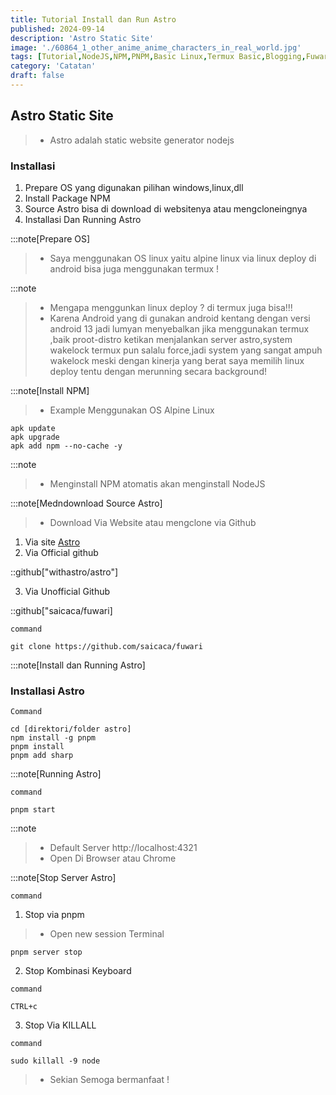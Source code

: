 ```yaml
---
title: Tutorial Install dan Run Astro
published: 2024-09-14
description: 'Astro Static Site'
image: './60864_1_other_anime_anime_characters_in_real_world.jpg'
tags: [Tutorial,NodeJS,NPM,PNPM,Basic Linux,Termux Basic,Blogging,Fuwari]
category: 'Catatan'
draft: false 
---
```

## Astro Static Site

> - Astro adalah static website generator nodejs

### Installasi

1. Prepare OS yang digunakan pilihan windows,linux,dll
2. Install Package NPM
3. Source Astro bisa di download di websitenya atau mengcloneingnya
4. Installasi Dan Running Astro

:::note[Prepare OS]

> - Saya menggunakan OS linux yaitu alpine linux via linux deploy di android bisa juga menggunakan termux !

:::note

> - Mengapa menggunkan linux deploy ? di termux juga bisa!!!
> - Karena Android yang di gunakan android kentang dengan versi android 13 jadi lumyan menyebalkan jika menggunakan termux ,baik proot-distro ketikan menjalankan server astro,system wakelock termux  pun salalu force,jadi system yang sangat ampuh wakelock meski dengan kinerja yang berat saya memilih linux deploy tentu dengan merunning secara background!

:::note[Install NPM]

> - Example Menggunakan OS Alpine Linux

```
apk update 
apk upgrade
apk add npm --no-cache -y
```

:::note

> - Menginstall NPM atomatis akan menginstall NodeJS

:::note[Medndownload Source Astro]

> - Download Via Website atau mengclone via Github

1. Via site [Astro](https://astro.build/)
2. Via Official github 

::github["withastro/astro"]

3. Via Unofficial Github

::github["saicaca/fuwari]

`command`

```
git clone https://github.com/saicaca/fuwari
```

:::note[Install dan Running Astro]

### Installasi Astro

`Command`

```
cd [direktori/folder astro]
npm install -g pnpm
pnpm install
pnpm add sharp
```
:::note[Running Astro]

`command`

```
pnpm start
```
:::note

> - Default Server http://localhost:4321
> - Open Di Browser atau Chrome

:::note[Stop Server Astro]

`command`

1. Stop via pnpm
> - Open new session Terminal

```
pnpm server stop
```
2. Stop Kombinasi Keyboard

`command`

```
CTRL+c
```
3. Stop Via KILLALL

`command`

```
sudo killall -9 node
```

> - Sekian Semoga bermanfaat !

